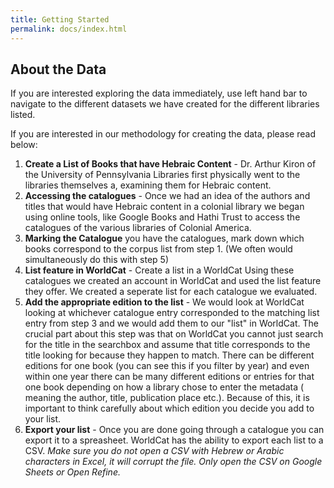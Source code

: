 ```yaml
---
title: Getting Started
permalink: docs/index.html
---
```


## About the Data

If you are interested exploring the data immediately, use left hand bar to navigate to the different datasets we have created for the different libraries listed. 

If you are interested in our methodology for creating the data, please read below:

1. **Create a List of Books that have Hebraic Content** - Dr. Arthur Kiron of the University of Pennsylvania Libraries first physically went to the libraries themselves a, examining them for Hebraic content. 
2. **Accessing the catalogues** - Once we had an idea of the authors and titles that would have Hebraic content in a colonial library we began using online tools, like Google Books and Hathi Trust to access the catalogues of the various libraries of Colonial America. 
3. **Marking the Catalogue** you have the catalogues, mark down which books correspond to the corpus list from step 1. (We often would simultaneously do this with step 5)
4. **List feature in WorldCat** - Create a list in a WorldCat Using these catalogues we created an account in WorldCat and used the list feature they offer. We created a seperate list for each catalogue we evaluated.
5. **Add the appropriate edition to the list** - We would look at WorldCat looking at whichever catalogue entry corresponded to the matching list entry from step 3 and we would add them to our "list" in WorldCat. The crucial part about this step was that on WorldCat you cannot just search for the title in the searchbox and assume that title corresponds to the title looking for because they happen to match.  There can be different editions for one book (you can see this if you filter by year) and even within one year there can be many different editions or entries for that one book depending on how a library chose to enter the metadata ( meaning the author, title, publication place etc.). Because of this, it is important to think carefully about which edition you decide you add to your list. 
6. **Export your list** - Once you are done going through a catalogue you can export it to a spreasheet. WorldCat has the ability to export each list to a CSV. *Make sure you do not open a CSV with Hebrew or Arabic characters in Excel, it will corrupt the file. Only open the CSV on Google Sheets or Open Refine.* 
